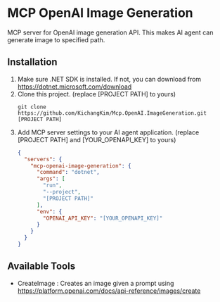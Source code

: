 # MCP OpenAI Image Generation
MCP server for OpenAI image generation API. This makes AI agent can generate image to specified path.

## Installation
1. Make sure .NET SDK is installed. If not, you can download from https://dotnet.microsoft.com/download 
2. Clone this project. (replace [PROJECT PATH] to yours)
   ```
   git clone https://github.com/KichangKim/Mcp.OpenAI.ImageGeneration.git [PROJECT PATH]
   ```
3. Add MCP server settings to your AI agent application. (replace [PROJECT PATH] and [YOUR_OPENAPI_KEY] to yours)
   ```json
   {
     "servers": {
       "mcp-openai-image-generation": {
         "command": "dotnet",
         "args": [
           "run",
           "--project",
           "[PROJECT PATH]"
         ],
         "env": {
           "OPENAI_API_KEY": "[YOUR_OPENAPI_KEY]"
         }
       }
     }
   }
   ```

## Available Tools
- CreateImage : Creates an image given a prompt using https://platform.openai.com/docs/api-reference/images/create
